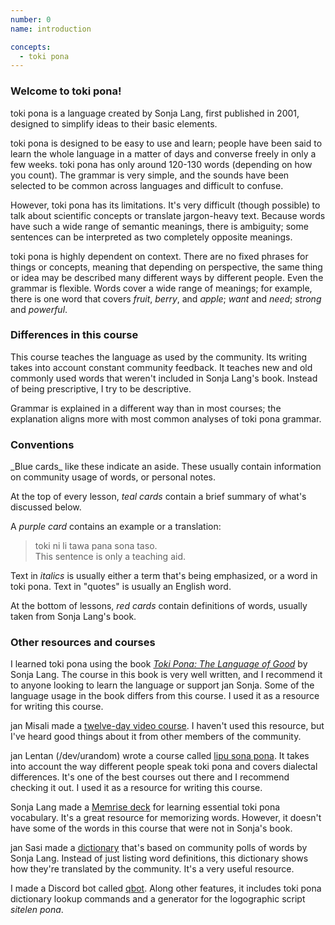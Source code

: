```yaml
---
number: 0
name: introduction

concepts:
  - toki pona
---
```


### Welcome to toki pona!

toki pona is a language created by Sonja Lang, first published in 2001, designed to simplify ideas to their basic elements.

toki pona is designed to be easy to use and learn; people have been said to learn the whole language in a matter of days and converse freely in only a few weeks. toki pona has only around 120-130 words (depending on how you count). The grammar is very simple, and the sounds have been selected to be common across languages and difficult to confuse.

However, toki pona has its limitations. It's very difficult (though possible) to talk about scientific concepts or translate jargon-heavy text. Because words have such a wide range of semantic meanings, there is ambiguity; some sentences can be interpreted as two completely opposite meanings.

toki pona is highly dependent on context. There are no fixed phrases for things or concepts, meaning that depending on perspective, the same thing or idea may be described many different ways by different people. Even the grammar is flexible. Words cover a wide range of meanings; for example, there is one word that covers _fruit_, _berry_, and _apple_; _want_ and _need_; _strong_ and _powerful_.

### Differences in this course

This course teaches the language as used by the community. Its writing takes into account constant community feedback. It teaches new and old commonly used words that weren't included in Sonja Lang's book. Instead of being prescriptive, I try to be descriptive.

Grammar is explained in a different way than in most courses; the explanation aligns more with most common analyses of toki pona grammar.

### Conventions

<aside>
_Blue cards_ like these indicate an aside. These usually contain information on community usage of words, or personal notes.
</aside>

At the top of every lesson, _teal cards_ contain a brief summary of what's discussed below.

A _purple card_ contains an example or a translation:

> toki ni li tawa pana sona taso.  
> This sentence is only a teaching aid.

Text in _italics_ is usually either a term that's being emphasized, or a word in toki pona. Text in "quotes" is usually an English word.

At the bottom of lessons, _red cards_ contain definitions of words, usually taken from Sonja Lang's book.

### Other resources and courses

I learned toki pona using the book [_Toki Pona: The Language of Good_][pu] by Sonja Lang. The course in this book is very well written, and I recommend it to anyone looking to learn the language or support jan Sonja. Some of the language usage in the book differs from this course. I used it as a resource for writing this course.

jan Misali made a [twelve-day video course][12days]. I haven't used this resource, but I've heard good things about it from other members of the community.

jan Lentan (/dev/urandom) wrote a course called [lipu sona pona][lsp]. It takes into account the way different people speak toki pona and covers dialectal differences. It's one of the best courses out there and I recommend checking it out. I used it as a resource for writing this course.

Sonja Lang made a [Memrise deck][memrise] for learning essential toki pona vocabulary. It's a great resource for memorizing words. However, it doesn't have some of the words in this course that were not in Sonja's book.

jan Sasi made a [dictionary] that's based on community polls of words by Sonja Lang. Instead of just listing word definitions, this dictionary shows how they're translated by the community. It's a very useful resource.

I made a Discord bot called [qbot]. Along other features, it includes toki pona dictionary lookup commands and a generator for the logographic script _sitelen pona_.

[pu]: https://www.amazon.com/dp/B012M1RLXS
[12days]: https://www.youtube.com/playlist?list=PLuYLhuXt4HrQIv3xnDxZqRaLfmxB2U5rJ
[lsp]: https://rnd.neocities.org/tokipona/
[memrise]: https://app.memrise.com/course/5969373/essential-toki-pona-vocabulary/
[dictionary]: https://tp.lcp.su/nimi/
[qbot]: https://github.com/arch-community/qbot

